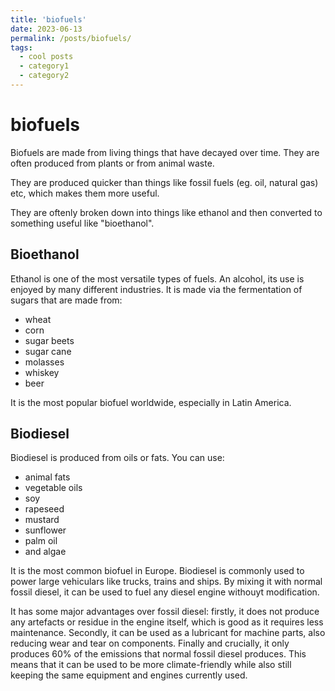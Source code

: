 ```yaml
---
title: 'biofuels'
date: 2023-06-13
permalink: /posts/biofuels/
tags:
  - cool posts
  - category1
  - category2
---
```




biofuels
======

Biofuels are made from living things that have decayed over time. They are often produced from plants or from animal waste.

They are produced quicker than things like fossil fuels (eg. oil, natural gas) etc, which makes them more useful. 

They are oftenly broken down into things like ethanol and then converted to something useful like "bioethanol". 

## Bioethanol

Ethanol is one of the most versatile types of fuels. An alcohol, its use is enjoyed by many different industries. It is made via the fermentation of sugars that are made from:
 - wheat
 - corn
 - sugar beets
 - sugar cane
 - molasses
 - whiskey
 - beer

It is the most popular biofuel worldwide, especially in Latin America. 

## Biodiesel

Biodiesel is produced from oils or fats. You can use:
 - animal fats
 - vegetable oils
 - soy
 - rapeseed
 - mustard
 - sunflower
 - palm oil
 - and algae

It is the most common biofuel in Europe. Biodiesel is commonly used to power large vehiculars like trucks, trains and ships. By mixing it with normal fossil diesel, it can be used to fuel any diesel engine withouyt modification.

It has some major advantages over fossil diesel: firstly, it does not produce any artefacts or residue in the engine itself, which is good as it requires less maintenance. Secondly, it can be used as a lubricant for machine parts, also reducing wear and tear on components. Finally and crucially, it only produces 60% of the emissions that normal fossil diesel produces. This means that it can be used to be more climate-friendly while also still keeping the same equipment and engines currently used.
